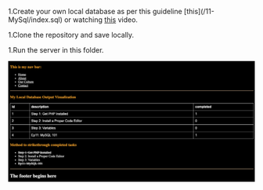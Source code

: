 1.Create your own local database as per this guideline [this](/11- MySql/index.sql) or watching [this](https://laracasts.com/series/php-for-beginners/episodes/11) video.

1.Clone the repository and save locally.

1.Run the server in this folder.

![Database visualization](/db-visualization.png)
